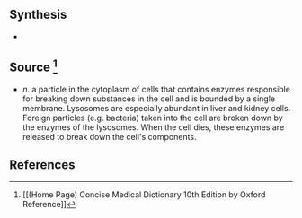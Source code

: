 ## Synthesis
- 
## Source [^1]
- $n$. a particle in the cytoplasm of cells that contains enzymes responsible for breaking down substances in the cell and is bounded by a single membrane. Lysosomes are especially abundant in liver and kidney cells. Foreign particles (e.g. bacteria) taken into the cell are broken down by the enzymes of the lysosomes. When the cell dies, these enzymes are released to break down the cell's components.
## References

[^1]: [[(Home Page) Concise Medical Dictionary 10th Edition by Oxford Reference]]